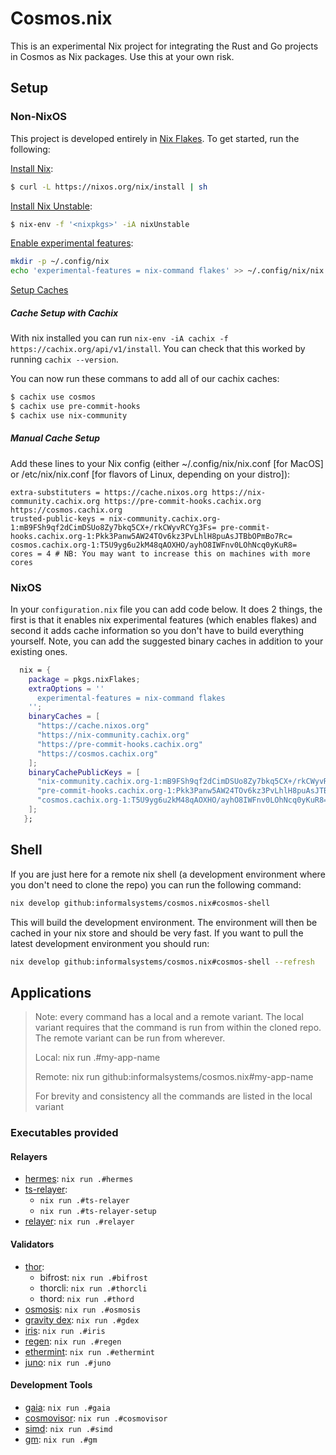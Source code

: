 # Cosmos.nix

This is an experimental Nix project for integrating the Rust and Go projects in Cosmos
as Nix packages. Use this at your own risk.

## Setup

### Non-NixOS

This project is developed entirely in [Nix Flakes](https://nixos.wiki/wiki/Flakes).
To get started, run the following:

[Install Nix](https://nixos.org/download.html):

```bash
$ curl -L https://nixos.org/nix/install | sh
```

[Install Nix Unstable](https://serokell.io/blog/practical-nix-flakes):

```bash
$ nix-env -f '<nixpkgs>' -iA nixUnstable
```

[Enable experimental features](https://serokell.io/blog/practical-nix-flakes):

```bash
mkdir -p ~/.config/nix
echo 'experimental-features = nix-command flakes' >> ~/.config/nix/nix.conf
```

[Setup Caches](https://nixos.org/manual/nix/unstable/package-management/sharing-packages.html)

##### Cache Setup with Cachix

With nix installed you can run `nix-env -iA cachix -f https://cachix.org/api/v1/install`.
You can check that this worked by running `cachix --version`.

You can now run these commans to add all of our cachix caches:

```bash
$ cachix use cosmos
$ cachix use pre-commit-hooks
$ cachix use nix-community
```

##### Manual Cache Setup

Add these lines to your Nix config (either ~/.config/nix/nix.conf [for MacOS] or
/etc/nix/nix.conf [for flavors of Linux, depending on your distro]):

```
extra-substituters = https://cache.nixos.org https://nix-community.cachix.org https://pre-commit-hooks.cachix.org https://cosmos.cachix.org
trusted-public-keys = nix-community.cachix.org-1:mB9FSh9qf2dCimDSUo8Zy7bkq5CX+/rkCWyvRCYg3Fs= pre-commit-hooks.cachix.org-1:Pkk3Panw5AW24TOv6kz3PvLhlH8puAsJTBbOPmBo7Rc= cosmos.cachix.org-1:T5U9yg6u2kM48qAOXHO/ayhO8IWFnv0LOhNcq0yKuR8=
cores = 4 # NB: You may want to increase this on machines with more cores
```

### NixOS

In your `configuration.nix` file you can add code below. It does 2 things, the
first is that it enables nix experimental features (which enables flakes) and
second it adds cache information so you don't have to build everything yourself.
Note, you can add the suggested binary caches in addition to your existing ones.

```nix
  nix = {
    package = pkgs.nixFlakes;
    extraOptions = ''
      experimental-features = nix-command flakes
    '';
    binaryCaches = [
      "https://cache.nixos.org"
      "https://nix-community.cachix.org"
      "https://pre-commit-hooks.cachix.org"
      "https://cosmos.cachix.org"
    ];
    binaryCachePublicKeys = [
      "nix-community.cachix.org-1:mB9FSh9qf2dCimDSUo8Zy7bkq5CX+/rkCWyvRCYg3Fs="
      "pre-commit-hooks.cachix.org-1:Pkk3Panw5AW24TOv6kz3PvLhlH8puAsJTBbOPmBo7Rc="
      "cosmos.cachix.org-1:T5U9yg6u2kM48qAOXHO/ayhO8IWFnv0LOhNcq0yKuR8="
    ];
   };
```

## Shell

If you are just here for a remote nix shell (a development environment where
you don't need to clone the repo) you can run the following command:

```bash
nix develop github:informalsystems/cosmos.nix#cosmos-shell
```

This will build the development environment. The environment will then be
cached in your nix store and should be very fast. If you want to pull the
latest development environment you should run:

```bash
nix develop github:informalsystems/cosmos.nix#cosmos-shell --refresh
```

## Applications

> Note: every command has a local and a remote variant. The local variant requires
> that the command is run from within the cloned repo. The remote variant can be run
> from wherever.
>
> Local: nix run .#my-app-name
> 
> Remote: nix run github:informalsystems/cosmos.nix#my-app-name
>
> For brevity and consistency all the commands are listed in the local variant

### Executables provided

#### Relayers
- [hermes](https://hermes.informal.systems/): `nix run .#hermes`
- [ts-relayer](https://github.com/confio/ts-relayer):
  - `nix run .#ts-relayer`
  - `nix run .#ts-relayer-setup`
- [relayer](https://github.com/cosmos/relayer): `nix run .#relayer`

#### Validators
- [thor](https://github.com/thorchain/thornode):
  - bifrost: `nix run .#bifrost`
  - thorcli: `nix run .#thorcli`
  - thord: `nix run .#thord`
- [osmosis](https://github.com/osmosis-labs/osmosis): `nix run .#osmosis`
- [gravity dex](https://github.com/b-harvest/gravity-dex-backend): `nix run .#gdex`
- [iris](https://github.com/irisnet/irishub): `nix run .#iris`
- [regen](https://github.com/regen-network/regen-ledger): `nix run .#regen`
- [ethermint](https://github.com/tharsis/ethermint): `nix run .#ethermint`
- [juno](https://github.com/CosmosContracts/juno): `nix run .#juno`

#### Development Tools
- [gaia](https://hub.cosmos.network/main/gaia-tutorials/what-is-gaia.html): `nix run .#gaia`
- [cosmovisor](https://docs.cosmos.network/master/run-node/cosmovisor.html): `nix run .#cosmovisor`
- [simd](https://docs.cosmos.network/master/run-node/interact-node.html): `nix run .#simd`
- [gm](https://github.com/informalsystems/ibc-rs/tree/master/scripts/gm): `nix run .#gm`
